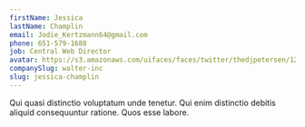```yaml
---
firstName: Jessica
lastName: Champlin
email: Jodie_Kertzmann64@gmail.com
phone: 651-579-1688
job: Central Web Director
avatar: https://s3.amazonaws.com/uifaces/faces/twitter/thedjpetersen/128.jpg
companySlug: walter-inc
slug: jessica-champlin
---
```

Qui quasi distinctio voluptatum unde tenetur. Qui enim distinctio debitis aliquid consequuntur ratione. Quos esse labore.
